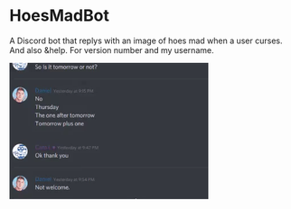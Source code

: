# HoesMadBot
A Discord bot that replys with an image of hoes mad when a user curses.
And also &help. For version number and my username.

![gif](./demo.gif)
